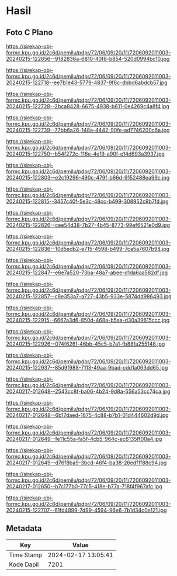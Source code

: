 # Hasil

## Foto C Plano

https://sirekap-obj-formc.kpu.go.id/2c6d/pemilu/pdpr/72/06/09/20/11/7206092011003-20240215-122656--9182836a-6810-40f8-b854-520d0994bc10.jpg

https://sirekap-obj-formc.kpu.go.id/2c6d/pemilu/pdpr/72/06/09/20/11/7206092011003-20240215-122718--ee7b1e43-5779-4837-9f6c-dbbd6abdcb57.jpg

https://sirekap-obj-formc.kpu.go.id/2c6d/pemilu/pdpr/72/06/09/20/11/7206092011003-20240215-122728--2bca8428-6675-4938-b611-0e4269c4a8f4.jpg

https://sirekap-obj-formc.kpu.go.id/2c6d/pemilu/pdpr/72/06/09/20/11/7206092011003-20240215-122739--77bb6a26-148a-4442-90fe-ad7746200c6a.jpg

https://sirekap-obj-formc.kpu.go.id/2c6d/pemilu/pdpr/72/06/09/20/11/7206092011003-20240215-122750--b54f272c-116e-4ef9-a90f-e14d693a3937.jpg

https://sirekap-obj-formc.kpu.go.id/2c6d/pemilu/pdpr/72/06/09/20/11/7206092011003-20240215-122803--e2c19296-490c-479f-b66d-9152488ea99c.jpg

https://sirekap-obj-formc.kpu.go.id/2c6d/pemilu/pdpr/72/06/09/20/11/7206092011003-20240215-122815--3457c40f-5e3c-48cc-b499-308952c9b7fd.jpg

https://sirekap-obj-formc.kpu.go.id/2c6d/pemilu/pdpr/72/06/09/20/11/7206092011003-20240215-122826--cee54d38-7b27-4b45-8773-99ef6521e0d9.jpg

https://sirekap-obj-formc.kpu.go.id/2c6d/pemilu/pdpr/72/06/09/20/11/7206092011003-20240215-122836--10d5edb2-e715-4598-b499-7ca5a7607b98.jpg

https://sirekap-obj-formc.kpu.go.id/2c6d/pemilu/pdpr/72/06/09/20/11/7206092011003-20240215-122847--e6e7a520-73ba-48a7-abee-d1da6aa582df.jpg

https://sirekap-obj-formc.kpu.go.id/2c6d/pemilu/pdpr/72/06/09/20/11/7206092011003-20240215-122857--c8e353a7-a727-43b5-933e-5874dd986493.jpg

https://sirekap-obj-formc.kpu.go.id/2c6d/pemilu/pdpr/72/06/09/20/11/7206092011003-20240215-122915--6667a3d6-850d-468a-b5aa-d30a39615ccc.jpg

https://sirekap-obj-formc.kpu.go.id/2c6d/pemilu/pdpr/72/06/09/20/11/7206092011003-20240215-122926--074f626f-46bb-45c5-b7a1-fb88fa255148.jpg

https://sirekap-obj-formc.kpu.go.id/2c6d/pemilu/pdpr/72/06/09/20/11/7206092011003-20240215-122937--85d9f988-7113-49aa-9bad-cdd1a063dd65.jpg

https://sirekap-obj-formc.kpu.go.id/2c6d/pemilu/pdpr/72/06/09/20/11/7206092011003-20240217-012648--2543cc8f-ba06-4b24-9d8a-556a53cc74ca.jpg

https://sirekap-obj-formc.kpu.go.id/2c6d/pemilu/pdpr/72/06/09/20/11/7206092011003-20240217-012648--6b17daed-1675-4c88-b7b1-01d444602d9d.jpg

https://sirekap-obj-formc.kpu.go.id/2c6d/pemilu/pdpr/72/06/09/20/11/7206092011003-20240217-012649--fe11c55a-fa5f-4cb5-964c-ec6135ff00a4.jpg

https://sirekap-obj-formc.kpu.go.id/2c6d/pemilu/pdpr/72/06/09/20/11/7206092011003-20240217-012649--d76f8ba9-3bcd-46f4-ba38-26edf1f88c94.jpg

https://sirekap-obj-formc.kpu.go.id/2c6d/pemilu/pdpr/72/06/09/20/11/7206092011003-20240217-012650--b7c177b0-77c5-418e-b77a-718f4f967afc.jpg

https://sirekap-obj-formc.kpu.go.id/2c6d/pemilu/pdpr/72/06/09/20/11/7206092011003-20240215-122707--61fd4899-7d99-4594-96e6-7b1d34c0e121.jpg


## Metadata

| Key        | Value               |
| ---------- | ------------------- |
| Time Stamp | 2024-02-17 13:05:41 |
| Kode Dapil | 7201                |



